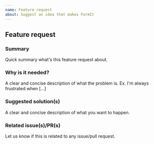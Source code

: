 ```yaml
---
name: Feature request
about: Suggest an idea that makes FormIt
---
```


## Feature request

### Summary

Quick summary what's this feature request about.

### Why is it needed?

A clear and concise description of what the problem is. Ex. I'm always frustrated when [...]

### Suggested solution(s)

A clear and concise description of what you want to happen.

### Related issue(s)/PR(s)

Let us know if this is related to any issue/pull request.
